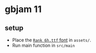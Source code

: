 # gbjam 11

## setup

- Place the [`Rank 6h.ttf` font](https://somepx.itch.io/pixel-font-rank) in `assets/`.
- Run main function in `src/main`